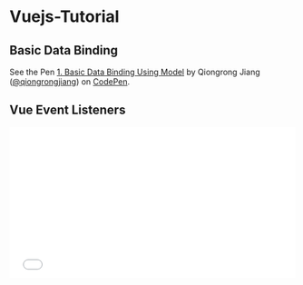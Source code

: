 # Vuejs-Tutorial

## Basic Data Binding

<p data-height="265" data-theme-id="0" data-slug-hash="yMjBZN" data-default-tab="html,result" data-user="qiongrongjiang" data-embed-version="2" data-pen-title="1. Basic Data Binding Using Model" class="codepen">See the Pen <a href="https://codepen.io/qiongrongjiang/pen/yMjBZN/">1. Basic Data Binding Using Model</a> by Qiongrong  Jiang (<a href="http://codepen.io/qiongrongjiang">@qiongrongjiang</a>) on <a href="http://codepen.io">CodePen</a>.</p>
<script async src="https://production-assets.codepen.io/assets/embed/ei.js"></script>

## Vue Event Listeners

<iframe height='265' scrolling='no' title='2. Vue Event Listeners' src='//codepen.io/qiongrongjiang/embed/OpZPvm/?height=265&theme-id=0&default-tab=result&embed-version=2' frameborder='no' allowtransparency='true' allowfullscreen='true' style='width: 100%;'>See the Pen <a href='https://codepen.io/qiongrongjiang/pen/OpZPvm/'>2. Vue Event Listeners</a> by Qiongrong  Jiang (<a href='http://codepen.io/qiongrongjiang'>@qiongrongjiang</a>) on <a href='http://codepen.io'>CodePen</a>.
</iframe>

